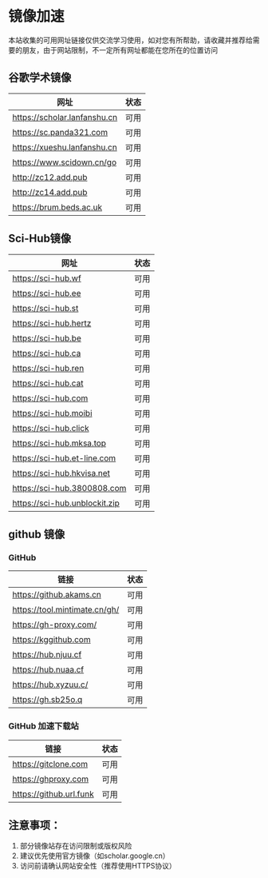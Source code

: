 # 镜像加速

本站收集的可用网址链接仅供交流学习使用，如对您有所帮助，请收藏并推荐给需要的朋友，由于网站限制，不一定所有网址都能在您所在的位置访问

## 谷歌学术镜像

| 网址                         | 状态 |
| ---------------------------- | ---- |
| https://scholar.lanfanshu.cn | 可用 |
| https://sc.panda321.com      | 可用 |
| https://xueshu.lanfanshu.cn  | 可用 |
| https://www.scidown.cn/go    | 可用 |
| http://zc12.add.pub          | 可用 |
| http://zc14.add.pub          | 可用 |
| https://brum.beds.ac.uk      | 可用 |

## Sci-Hub镜像

| 网址                          | 状态 |
| ----------------------------- | ---- |
| https://sci-hub.wf            | 可用 |
| https://sci-hub.ee            | 可用 |
| https://sci-hub.st            | 可用 |
| https://sci-hub.hertz         | 可用 |
| https://sci-hub.be            | 可用 |
| https://sci-hub.ca            | 可用 |
| https://sci-hub.ren           | 可用 |
| https://sci-hub.cat           | 可用 |
| https://sci-hub.com           | 可用 |
| https://sci-hub.moibi         | 可用 |
| https://sci-hub.click         | 可用 |
| https://sci-hub.mksa.top      | 可用 |
| https://sci-hub.et-line.com   | 可用 |
| https://sci-hub.hkvisa.net    | 可用 |
| https://sci-hub.3800808.com   | 可用 |
| https://sci-hub.unblockit.zip | 可用 |

## github 镜像

### GitHub

| 链接                          | 状态 |
| ----------------------------- | ---- |
| https://github.akams.cn       | 可用 |
| https://tool.mintimate.cn/gh/ | 可用 |
| https://gh-proxy.com/         | 可用 |
| https://kggithub.com          | 可用 |
| https://hub.njuu.cf           | 可用 |
| https://hub.nuaa.cf           | 可用 |
| https://hub.xyzuu.c/          | 可用 |
| https://gh.sb25o.q            | 可用 |

### GitHub 加速下载站
| 链接                    | 状态 |
| ----------------------- | ---- |
| https://gitclone.com    | 可用 |
| https://ghproxy.com     | 可用 |
| https://github.url.funk | 可用 |


## 注意事项：

1. 部分镜像站存在访问限制或版权风险
2. 建议优先使用官方镜像（如scholar.google.cn）
3. 访问前请确认网站安全性（推荐使用HTTPS协议）
